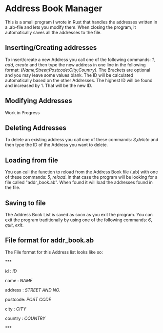 # Address Book Manager
This is a small program I wrote in Rust that handles the addresses written in a .ab-file and lets you modify them.
When closing the program, it automatically saves all the addresses to the file.


## Inserting/Creating addresses
To insert/create a new Address you call one of the following commands: *1*, *add*, *create* and then type the new address in one line in the following format: *(Name;Street;Postcode;City;Country)*. The Brackets are optional and you may leave some values blank.
The ID will be calculated automatically based on the other Addresses. The highest ID will be found and increased by 1. That will be the new ID.


## Modifying Addresses
Work in Progress


## Deleting Addresses
To delete an existing address you call one of these commands: *3*,*delete* and then type the ID of the Address you want to delete.


## Loading from file
You can call the function to reload from the Address Book file (.ab) with one of these commands: *5*, *reload*.
In that case the program will be looking for a file called "addr_book.ab". When found it will load the addresses found in the file.


## Saving to file
The Address Book List is saved as soon as you exit the program. You can exit the program traditionally by using one of the following commands: *6*, *quit*, *exit*.


## File format for addr_book.ab
The File format for this Address list looks like so:

\*\*\*

id      : *ID*

name    : *NAME*

address : *STREET AND NO.*

postcode: *POST CODE*

city    : *CITY*

country : *COUNTRY*

\*\*\*
